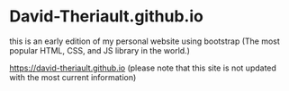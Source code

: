 # David-Theriault.github.io
<p>this is an early edition of my personal website using bootstrap (The most popular HTML, CSS, and JS library in the world.)</p>

<a href="https://david-theriault.github.io">https://david-theriault.github.io</a> (please note that this site is not updated with the most current information)
